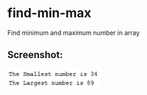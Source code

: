 # find-min-max
Find minimum and maximum number in array

## Screenshot:
![](https://github.com/ldrin01/DSA/blob/master/find-min-max/img/1.PNG)
